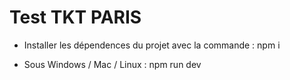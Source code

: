 # Test TKT PARIS

- Installer les dépendences du projet avec la commande : npm i

- Sous Windows / Mac / Linux : npm run dev
